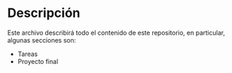 # Descripción

Este archivo describirá todo el contenido de este repositorio, en particular, algunas secciones son:

- Tareas
- Proyecto final
